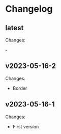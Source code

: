 # Changelog

## latest

Changes:

\-

## v2023-05-16-2

Changes:

- Border

## v2023-05-16-1

Changes:

- First version

